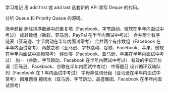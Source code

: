 学习笔记
用 add first 或 add last 这套新的 API 改写 Deque 的代码。  

分析 Queue 和 Priority Queue 的源码。 

简单题目
删除排序数组中的重复项（Facebook、字节跳动、微软在半年内面试中考过）
旋转数组（微软、亚马逊、PayPal 在半年内面试中考过）
合并两个有序链表（亚马逊、字节跳动在半年内面试常考）
合并两个有序数组（Facebook 在半年内面试常考）
两数之和（亚马逊、字节跳动、谷歌、Facebook、苹果、微软在半年内面试中高频常考）
移动零（Facebook、亚马逊、苹果在半年内面试中考过）
加一（谷歌、字节跳动、Facebook 在半年内面试中考过）
有效的字母异位词（亚马逊、Facebook、谷歌在半年内面试中考过）
中等题目
设计循环双端队列（Facebook 在 1 年内面试中考过）
字母异位词分组（亚马逊在半年内面试中常考）
困难题目
接雨水（亚马逊、字节跳动、高盛集团、Facebook 在半年内面试常考） 
